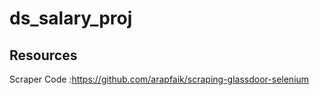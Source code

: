 # ds_salary_proj

## Resources

Scraper Code :https://github.com/arapfaik/scraping-glassdoor-selenium
